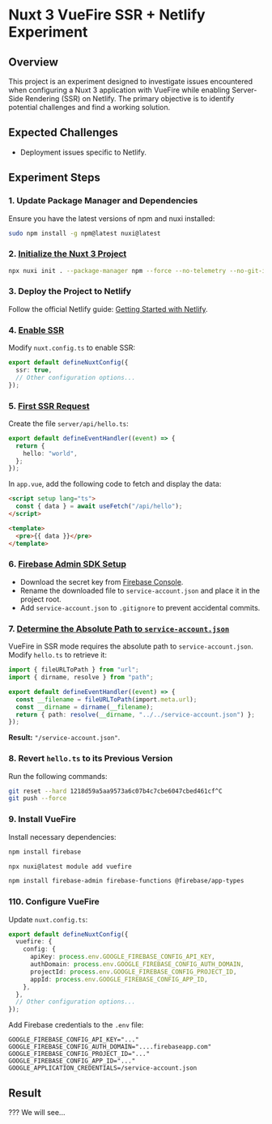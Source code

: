 # Nuxt 3 VueFire SSR + Netlify Experiment

## Overview

This project is an experiment designed to investigate issues encountered when configuring a Nuxt 3 application with VueFire while enabling Server-Side Rendering (SSR) on Netlify. The primary objective is to identify potential challenges and find a working solution.

## Expected Challenges

- Deployment issues specific to Netlify.

## Experiment Steps

### 1. Update Package Manager and Dependencies

Ensure you have the latest versions of npm and nuxi installed:

```bash
sudo npm install -g npm@latest nuxi@latest
```

### 2. [Initialize the Nuxt 3 Project](https://github.com/Laboratorynotices/Netlify_VueFire_SSR/tree/f7b7472e5fce4fcfad22c4e1642aa0a157b7d09e)

```bash
npx nuxi init . --package-manager npm --force --no-telemetry --no-git-init
```

### 3. Deploy the Project to Netlify

Follow the official Netlify guide: [Getting Started with Netlify](https://docs.netlify.com/get-started/).

### 4. [Enable SSR](https://github.com/Laboratorynotices/Netlify_VueFire_SSR/tree/bff592c73e5c1bf9ab2f6ad4e048c7bf4ee46684)

Modify `nuxt.config.ts` to enable SSR:

```typescript
export default defineNuxtConfig({
  ssr: true,
  // Other configuration options...
});
```

### 5. [First SSR Request](https://github.com/Laboratorynotices/Netlify_VueFire_SSR/tree/421f00dac2c7eafcc5faf43a67e88f9d9c123419)

Create the file `server/api/hello.ts`:

```typescript
export default defineEventHandler((event) => {
  return {
    hello: "world",
  };
});
```

In `app.vue`, add the following code to fetch and display the data:

```html
<script setup lang="ts">
  const { data } = await useFetch("/api/hello");
</script>

<template>
  <pre>{{ data }}</pre>
</template>
```

### 6. [Firebase Admin SDK Setup](https://github.com/Laboratorynotices/Netlify_VueFire_SSR/tree/1218d59a5aa9573a6c07b4c7cbe6047cbed461cf)

- Download the secret key from [Firebase Console](https://console.firebase.google.com/).
- Rename the downloaded file to `service-account.json` and place it in the project root.
- Add `service-account.json` to `.gitignore` to prevent accidental commits.

### 7. [Determine the Absolute Path to `service-account.json`](https://github.com/Laboratorynotices/Netlify_VueFire_SSR/tree/e206a0229f609005e364ffa2ece304cdafaaed10)

VueFire in SSR mode requires the absolute path to `service-account.json`. Modify `hello.ts` to retrieve it:

```typescript
import { fileURLToPath } from "url";
import { dirname, resolve } from "path";

export default defineEventHandler((event) => {
  const __filename = fileURLToPath(import.meta.url);
  const __dirname = dirname(__filename);
  return { path: resolve(__dirname, "../../service-account.json") };
});
```

**Result:** `"/service-account.json"`.

### 8. Revert `hello.ts` to its Previous Version

Run the following commands:

```bash
git reset --hard 1218d59a5aa9573a6c07b4c7cbe6047cbed461cf^C
git push --force
```

### 9. Install VueFire

Install necessary dependencies:

```bash
npm install firebase
```

```bash
npx nuxi@latest module add vuefire
```

```bash
npm install firebase-admin firebase-functions @firebase/app-types
```

### 110. Configure VueFire

Update `nuxt.config.ts`:

```typescript
export default defineNuxtConfig({
  vuefire: {
    config: {
      apiKey: process.env.GOOGLE_FIREBASE_CONFIG_API_KEY,
      authDomain: process.env.GOOGLE_FIREBASE_CONFIG_AUTH_DOMAIN,
      projectId: process.env.GOOGLE_FIREBASE_CONFIG_PROJECT_ID,
      appId: process.env.GOOGLE_FIREBASE_CONFIG_APP_ID,
    },
  },
  // Other configuration options...
});
```

Add Firebase credentials to the `.env` file:

```
GOOGLE_FIREBASE_CONFIG_API_KEY="..."
GOOGLE_FIREBASE_CONFIG_AUTH_DOMAIN="....firebaseapp.com"
GOOGLE_FIREBASE_CONFIG_PROJECT_ID="..."
GOOGLE_FIREBASE_CONFIG_APP_ID="..."
GOOGLE_APPLICATION_CREDENTIALS=/service-account.json
```

## Result

??? We will see...
